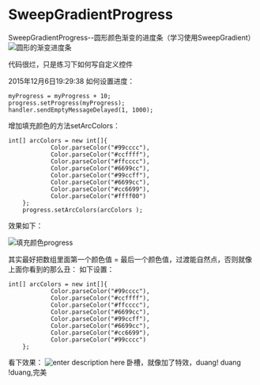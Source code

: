 # SweepGradientProgress
SweepGradientProgress--圆形颜色渐变的进度条（学习使用SweepGradient）
![圆形的渐变进度条][1]

代码很烂，只是练习下如何写自定义控件

2015年12月6日19:29:38
如何设置进度：

    myProgress = myProgress + 10;
	progress.setProgress(myProgress);
	handler.sendEmptyMessageDelayed(1, 1000);

增加填充颜色的方法setArcColors：

    int[] arcColors = new int[]{
				Color.parseColor("#99cccc"),
				Color.parseColor("#ccffff"),
				Color.parseColor("#ffcccc"),
				Color.parseColor("#6699cc"),
				Color.parseColor("#99ccff"),
				Color.parseColor("#6699cc"),
				Color.parseColor("#cc6699"),
				Color.parseColor("#ffff00")
		};
		progress.setArcColors(arcColors );

效果如下：

![填充颜色progress][2]
 
其实最好把数组里面第一个颜色值 = 最后一个颜色值，过渡能自然点，否则就像上面你看到的那么丑：
如下设置：

    int[] arcColors = new int[]{
				Color.parseColor("#99cccc"),
				Color.parseColor("#ccffff"),
				Color.parseColor("#ffcccc"),
				Color.parseColor("#6699cc"),
				Color.parseColor("#99ccff"),
				Color.parseColor("#6699cc"),
				Color.parseColor("#cc6699"),
				Color.parseColor("#99cccc")
		};
看下效果：
![enter description here][3]
卧槽，就像加了特效，duang! duang !duang,完美

  [1]: http://images2015.cnblogs.com/blog/554581/201512/554581-20151206174605769-265574250.gif
  [2]: http://images2015.cnblogs.com/blog/554581/201512/554581-20151206195027409-1921216229.gif
  [3]: http://images2015.cnblogs.com/blog/554581/201512/554581-20151206215524300-923878272.gif
